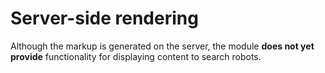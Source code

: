 # Server-side rendering

Although the markup is generated on the server, the module <b>does not yet provide</b> functionality for displaying content to search robots.
